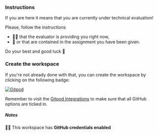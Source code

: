 ### Instructions
If you are here it means that you are currently under technical evaluation!

Please, follow the instructions
- 👨‍🏫 that the evaluator is providing you right now,
- 📝 or that are contained in the assignment you have been given.

Do your best and good luck 🤞

### Create the workspace
If you're not already done with that, you can create the workspace by clicking on the following badge:

[![Gitpod](https://gitpod.io/button/open-in-gitpod.svg)](https://gitpod.io/#https://github.com/pattacini/technical-evaluation/tree/gitpod-with-ghcredentials)

Remember to visit the [Gitpod Integrations](https://gitpod.io/integrations) to make sure that all GitHub options are ticked in.

##### Notes
👍🏻 This workspace has **GitHub credentials enabled**
